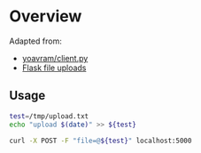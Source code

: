 # Overview 

Adapted from:

* [yoavram/client.py](https://gist.github.com/yoavram/4351498)
* [Flask file uploads](https://flask.palletsprojects.com/en/1.1.x/patterns/fileuploads/)

## Usage 

```bash
test=/tmp/upload.txt
echo "upload $(date)" >> ${test}

curl -X POST -F "file=@${test}" localhost:5000
```